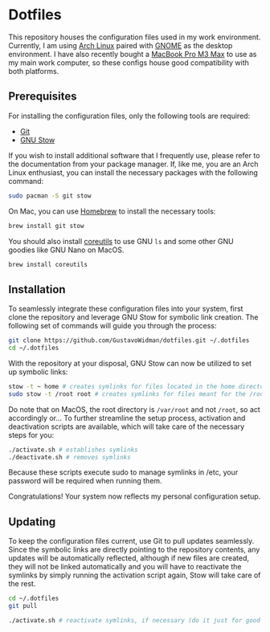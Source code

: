 # Dotfiles

This repository houses the configuration files used in my work environment. Currently, I am using [Arch Linux](https://archlinux.org/) paired with [GNOME](https://www.gnome.org/) as the desktop environment. I have also recently bought a [MacBook Pro M3 Max](https://support.apple.com/en-us/117736) to use as my main work computer, so these configs house good compatibility with both platforms.

## Prerequisites

For installing the configuration files, only the following tools are required:

- [Git](https://git-scm.com/)
- [GNU Stow](https://www.gnu.org/software/stow/)

If you wish to install additional software that I frequently use, please refer to the documentation from your package manager. If, like me, you are an Arch Linux enthusiast, you can install the necessary packages with the following command:

```bash
sudo pacman -S git stow
```

On Mac, you can use [Homebrew](https://brew.sh/) to install the necessary tools:

```bash
brew install git stow
```

You should also install [coreutils](https://formulae.brew.sh/formula/coreutils) to use GNU `ls` and some other GNU goodies like GNU Nano on MacOS.

```bash
brew install coreutils
```

## Installation

To seamlessly integrate these configuration files into your system, first clone the repository and leverage GNU Stow for symbolic link creation. The following set of commands will guide you through the process:

```bash
git clone https://github.com/GustavoWidman/dotfiles.git ~/.dotfiles
cd ~/.dotfiles
```

With the repository at your disposal, GNU Stow can now be utilized to set up symbolic links:

```bash
stow -t ~ home # creates symlinks for files located in the home directory
sudo stow -t /root root # creates symlinks for files meant for the /root directory (requires admin privileges)
```

Do note that on MacOS, the root directory is `/var/root` and not `/root`, so act accordingly or... To further streamline the setup process, activation and deactivation scripts are available, which will take care of the necessary steps for you:

```bash
./activate.sh # establishes symlinks
./deactivate.sh # removes symlinks
```

Because these scripts execute sudo to manage symlinks in /etc, your password will be required when running them.

Congratulations! Your system now reflects my personal configuration setup.

## Updating

To keep the configuration files current, use Git to pull updates seamlessly. Since the symbolic links are directly pointing to the repository contents, any updates will be automatically reflected, although if new files are created, they will not be linked automatically and you will have to reactivate the symlinks by simply running the activation script again, Stow will take care of the rest.

```bash
cd ~/.dotfiles
git pull

./activate.sh # reactivate symlinks, if necessary (do it just for good measure)
```
